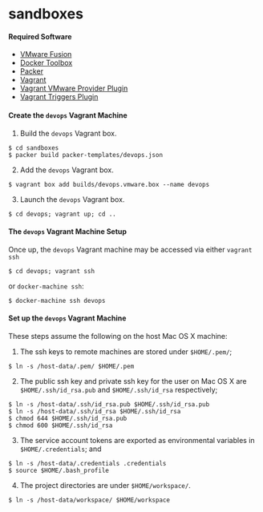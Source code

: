 # sandboxes

#### Required Software
- [VMware Fusion](https://www.vmware.com/products/fusion/fusion-evaluation)
- [Docker Toolbox](https://github.com/docker/toolbox/releases/)
- [Packer](https://www.packer.io/downloads.html)
- [Vagrant](https://www.vagrantup.com/downloads.html)
- [Vagrant VMware Provider Plugin](https://www.vagrantup.com/docs/vmware/installation.html)
- [Vagrant Triggers Plugin](https://github.com/emyl/vagrant-triggers)

#### Create the `devops` Vagrant Machine

  1. Build the `devops` Vagrant box.
  ```
  $ cd sandboxes
  $ packer build packer-templates/devops.json
  ```
  2. Add the `devops` Vagrant box.
  ```
  $ vagrant box add builds/devops.vmware.box --name devops
  ```
  3. Launch the `devops` Vagrant box.
  ```
  $ cd devops; vagrant up; cd ..
  ```

#### The `devops` Vagrant Machine Setup
Once up, the `devops` Vagrant machine may be accessed via either `vagrant ssh`
```
$ cd devops; vagrant ssh
```
or `docker-machine ssh`:
```
$ docker-machine ssh devops
```

#### Set up the `devops` Vagrant Machine
These steps assume the following on the host Mac OS X machine:

  1. The ssh keys to remote machines are stored under `$HOME/.pem/`;
  ```
  $ ln -s /host-data/.pem/ $HOME/.pem
  ```
  2. The public ssh key and private ssh key for the user on Mac OS X are `$HOME/.ssh/id_rsa.pub` and `$HOME/.ssh/id_rsa` respectively;
  ```
  $ ln -s /host-data/.ssh/id_rsa.pub $HOME/.ssh/id_rsa.pub
  $ ln -s /host-data/.ssh/id_rsa $HOME/.ssh/id_rsa
  $ chmod 644 $HOME/.ssh/id_rsa.pub
  $ chmod 600 $HOME/.ssh/id_rsa
  ```
  3. The service account tokens are exported as environmental variables in `$HOME/.credentials`; and
  ```
  $ ln -s /host-data/.credentials .credentials
  $ source $HOME/.bash_profile
  ```
  4. The project directories are under `$HOME/workspace/`.
  ```
  $ ln -s /host-data/workspace/ $HOME/workspace
  ```
